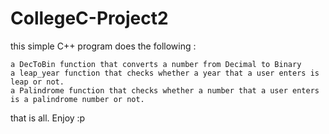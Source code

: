 # CollegeC-Project2

this simple C++ program does the following : 

    a DecToBin function that converts a number from Decimal to Binary
    a leap_year function that checks whether a year that a user enters is leap or not.
    a Palindrome function that checks whether a number that a user enters is a palindrome number or not.
    
that is all. Enjoy :p
